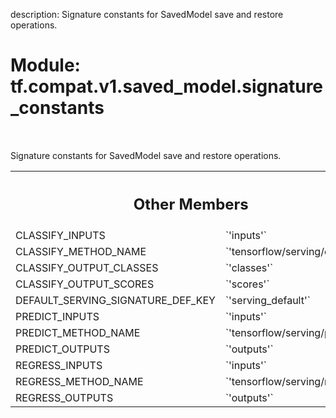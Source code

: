 description: Signature constants for SavedModel save and restore operations.

<div itemscope itemtype="http://developers.google.com/ReferenceObject">
<meta itemprop="name" content="tf.compat.v1.saved_model.signature_constants" />
<meta itemprop="path" content="Stable" />
<meta itemprop="property" content="CLASSIFY_INPUTS"/>
<meta itemprop="property" content="CLASSIFY_METHOD_NAME"/>
<meta itemprop="property" content="CLASSIFY_OUTPUT_CLASSES"/>
<meta itemprop="property" content="CLASSIFY_OUTPUT_SCORES"/>
<meta itemprop="property" content="DEFAULT_SERVING_SIGNATURE_DEF_KEY"/>
<meta itemprop="property" content="PREDICT_INPUTS"/>
<meta itemprop="property" content="PREDICT_METHOD_NAME"/>
<meta itemprop="property" content="PREDICT_OUTPUTS"/>
<meta itemprop="property" content="REGRESS_INPUTS"/>
<meta itemprop="property" content="REGRESS_METHOD_NAME"/>
<meta itemprop="property" content="REGRESS_OUTPUTS"/>
</div>

# Module: tf.compat.v1.saved_model.signature_constants

<!-- Insert buttons and diff -->

<table class="tfo-notebook-buttons tfo-api nocontent" align="left">

</table>



Signature constants for SavedModel save and restore operations.





<!-- Tabular view -->
 <table class="responsive fixed orange">
<colgroup><col width="214px"><col></colgroup>
<tr><th colspan="2"><h2 class="add-link">Other Members</h2></th></tr>

<tr>
<td>
CLASSIFY_INPUTS<a id="CLASSIFY_INPUTS"></a>
</td>
<td>
`'inputs'`
</td>
</tr><tr>
<td>
CLASSIFY_METHOD_NAME<a id="CLASSIFY_METHOD_NAME"></a>
</td>
<td>
`'tensorflow/serving/classify'`
</td>
</tr><tr>
<td>
CLASSIFY_OUTPUT_CLASSES<a id="CLASSIFY_OUTPUT_CLASSES"></a>
</td>
<td>
`'classes'`
</td>
</tr><tr>
<td>
CLASSIFY_OUTPUT_SCORES<a id="CLASSIFY_OUTPUT_SCORES"></a>
</td>
<td>
`'scores'`
</td>
</tr><tr>
<td>
DEFAULT_SERVING_SIGNATURE_DEF_KEY<a id="DEFAULT_SERVING_SIGNATURE_DEF_KEY"></a>
</td>
<td>
`'serving_default'`
</td>
</tr><tr>
<td>
PREDICT_INPUTS<a id="PREDICT_INPUTS"></a>
</td>
<td>
`'inputs'`
</td>
</tr><tr>
<td>
PREDICT_METHOD_NAME<a id="PREDICT_METHOD_NAME"></a>
</td>
<td>
`'tensorflow/serving/predict'`
</td>
</tr><tr>
<td>
PREDICT_OUTPUTS<a id="PREDICT_OUTPUTS"></a>
</td>
<td>
`'outputs'`
</td>
</tr><tr>
<td>
REGRESS_INPUTS<a id="REGRESS_INPUTS"></a>
</td>
<td>
`'inputs'`
</td>
</tr><tr>
<td>
REGRESS_METHOD_NAME<a id="REGRESS_METHOD_NAME"></a>
</td>
<td>
`'tensorflow/serving/regress'`
</td>
</tr><tr>
<td>
REGRESS_OUTPUTS<a id="REGRESS_OUTPUTS"></a>
</td>
<td>
`'outputs'`
</td>
</tr>
</table>

